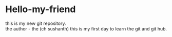 # Hello-my-friend
this is my new git repository.
<br>
the author - the (ch sushanth)
this is my first day to learn the git and git hub.
